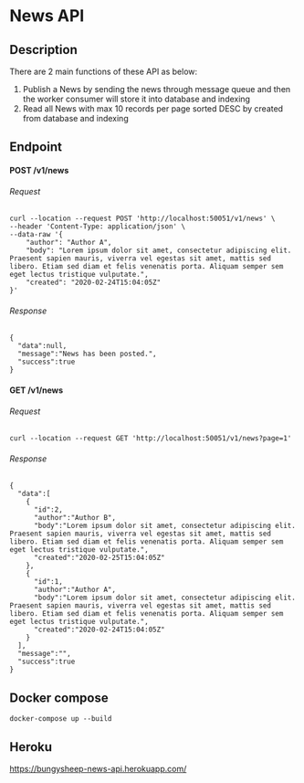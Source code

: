 # News API
## Description
There are 2 main functions of these API as below:
1. Publish a News by sending the news through message queue and then the worker consumer will store it into database and indexing
2. Read all News with max 10 records per page sorted DESC by created from database and indexing

## Endpoint
#### POST /v1/news
###### Request
```
curl --location --request POST 'http://localhost:50051/v1/news' \
--header 'Content-Type: application/json' \
--data-raw '{
    "author": "Author A",
    "body": "Lorem ipsum dolor sit amet, consectetur adipiscing elit. Praesent sapien mauris, viverra vel egestas sit amet, mattis sed libero. Etiam sed diam et felis venenatis porta. Aliquam semper sem eget lectus tristique vulputate.",
    "created": "2020-02-24T15:04:05Z"
}'
```
###### Response
```
{
  "data":null,
  "message":"News has been posted.",
  "success":true
}
```

#### GET /v1/news
###### Request
```
curl --location --request GET 'http://localhost:50051/v1/news?page=1'
```
###### Response
```
{
  "data":[
    {
      "id":2,
      "author":"Author B",
      "body":"Lorem ipsum dolor sit amet, consectetur adipiscing elit. Praesent sapien mauris, viverra vel egestas sit amet, mattis sed libero. Etiam sed diam et felis venenatis porta. Aliquam semper sem eget lectus tristique vulputate.",
      "created":"2020-02-25T15:04:05Z"
    },
    {
      "id":1,
      "author":"Author A",
      "body":"Lorem ipsum dolor sit amet, consectetur adipiscing elit. Praesent sapien mauris, viverra vel egestas sit amet, mattis sed libero. Etiam sed diam et felis venenatis porta. Aliquam semper sem eget lectus tristique vulputate.",
      "created":"2020-02-24T15:04:05Z"
    }
  ],
  "message":"",
  "success":true
}
```

## Docker compose
```
docker-compose up --build
```

## Heroku
https://bungysheep-news-api.herokuapp.com/
